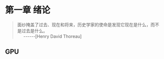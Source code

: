 # 第一章  绪论

> 面纱掩盖了过去、现在和将来，历史学家的使命是发现它现在是什么，而不是过去是什么。<br>
&nbsp;&nbsp;&nbsp;&nbsp;&nbsp;------[Henry David Thoreau]
                                         

## GPU
